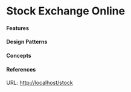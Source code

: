 <h1>Stock Exchange Online</h1> 

<h4>Features</h4>

<h4>Design Patterns</h4>

<h4>Concepts</h4> 

<h4>References</h4>

URL: <a href="http://localhost/stock">http://localhost/stock</a>